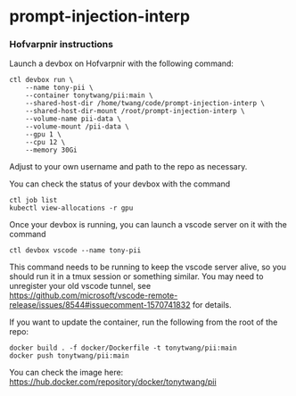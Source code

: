 # prompt-injection-interp

### Hofvarpnir instructions
Launch a devbox on Hofvarpnir with the following command:
```
ctl devbox run \
    --name tony-pii \
    --container tonytwang/pii:main \
    --shared-host-dir /home/twang/code/prompt-injection-interp \
    --shared-host-dir-mount /root/prompt-injection-interp \
    --volume-name pii-data \
    --volume-mount /pii-data \
    --gpu 1 \
    --cpu 12 \
    --memory 30Gi
```
Adjust to your own username and path to the repo as necessary.

You can check the status of your devbox with the command
```
ctl job list
kubectl view-allocations -r gpu
```
Once your devbox is running,
you can launch a vscode server on it with the command
```
ctl devbox vscode --name tony-pii
```
This command needs to be running to keep the vscode server alive,
so you should run it in a tmux session or something similar.
You may need to unregister your old vscode tunnel,
see https://github.com/microsoft/vscode-remote-release/issues/8544#issuecomment-1570741832 for details.

If you want to update the container,
run the following from the root of the repo:
```
docker build . -f docker/Dockerfile -t tonytwang/pii:main
docker push tonytwang/pii:main
```
You can check the image here:
https://hub.docker.com/repository/docker/tonytwang/pii

